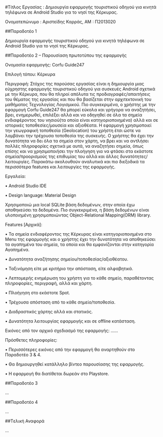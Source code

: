 ﻿#Τίτλος Εργασίας : Δημιουργία εφαρμογής τουριστικού οδηγού για κινητά τηλέφωνα σε Android Studio για το νησί της Κέρκυρας.

Ονοματεπώνυμο : Αριστείδης Καρράς, ΑΜ : Π2013020

##Παραδοτέο 1

Δημιουργία εφαρμογής τουριστικού οδηγού για κινητά τηλέφωνα σε Android Studio για το νησί της Κέρκυρας.


##Παραδοτέο 2 – Παρουσίαση πρωτοτύπου της εφαρμογής 

Ονομασία εφαρμογής: Corfu Guide247

Επιλογή τόπου: Κέρκυρα

Περιγραφή: Στόχος της παρούσας εργασίας είναι η δημιουργία μιας εύχρηστης εφαρμογής τουριστικού οδηγού για συσκευές Android σχετικά με την Κέρκυρα, που θα πληροί απόλυτα τις προδιαγραφές/απαιτήσεις του θέματος της εργασίας και που θα βασίζεται στην αρχιτεκτονική του μαθήματος Τεχνολογίας Λογισμικού. Πιο συγκεκριμένα, ο χρήστης με την εφαρμογή Corfu Guide247 θα μπορεί εύκολα και γρήγορα να αναζητήσει, βρει, ενημερωθεί, επιλέξει αλλά και να οδηγηθεί σε όλα τα σημεία ενδιαφέροντος του νησιού(τα οποία είναι κατηγοριοποιημένα) αλλά και σε ιστορικές τοποθεσίες/μουσεία και αξιοθέατα. Η εφαρμογή χρησιμοποιεί την γεωγραφική τοποθεσία (Geolocation) του χρήστη έτσι ώστε να λαμβάνει την τρέχουσα τοποθεσία της συσκευής. Ο χρήστης θα έχει την δυνατότητα να δει όλα τα σημεία στον χάρτη, να βρει και να αντλήσει πολλές πληροφορίες σχετικά με αυτά, να αναζητήσει σημεία, όπως επίσης και να χρησιμοποιήσει την πλοήγηση για να φτάσει στα εκάστοτε σημεία/προορισμούς της επιθυμίας του αλλά και άλλες δυνατότητες/λειτουργίες. Παρακάτω ακολουθούν αναλυτικά και πιο διεξοδικά τα περισσότερα features και λειτουργίες της εφαρμογής.   

Εργαλεία:

• Android Studio IDE

• Design language: Material Design

Χρησιμοποιώ μια local SQLite βάση δεδομένων, στην οποία έχω αποθηκεύσει τα δεδομένα. Πιο συγκεκριμένα, η βάση δεδομένων είναι υλοποιημένη χρησιμοποιώντας Object-Relational Mapping(ORM) library.

Features [Αρχικά]:

• Τα σημεία ενδιαφέροντος της Κέρκυρας είναι κατηγοριοποιημένα στο Menu της εφαρμογής και ο χρήστης έχει την δυνατότητα να αποθηκεύσει τα αγαπημένα του σημεία, τα οποία και θα εμφανίζονται στην κατηγορία Αγαπημένα.

• Δυνατότητα αναζήτησης σημείου/τοποθεσίας/αξιοθέατου.

• Ταξινόμηση είτε με κριτήριο την απόσταση, είτε αλφαβητικά.

• Λεπτομερής ενημέρωση του χρήστη για το κάθε σημείο, παραθέτοντας πληροφορίες, περιγραφή, αλλά και χάρτη.

• Πλοήγηση στο εκάστοτε Spot.

• Τρέχουσα απόσταση από το κάθε σημείο/τοποθεσία.

• Διαδραστικός χάρτης αλλά και στατικός.

• Δυνατότητα λειτουργίας εφαρμογής και σε offline κατάσταση.


Εικόνες από τον αρχικό σχεδιασμό της εφαρμογής:
……

Πρόσθετες πληροφορίες:

• Περισσότερες εικόνες από την εφαρμογή θα αναρτηθούν στο Παραδοτέο 3 & 4.

• Θα δημιουργηθεί κατάλληλο βίντεο παρουσίασης της εφαρμογής.

• Η εφαρμογή θα διατίθεται δωρεάν στο Playstore.


##Παραδοτέο 3

...

##Παραδοτέο 4

...

##Tελική Αναφορά

...
